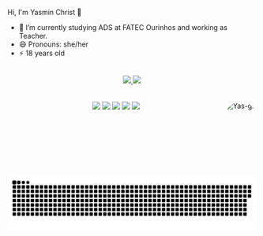 Hi, I'm Yasmin Christ 👋


- 📓 I’m currently studying ADS at FATEC Ourinhos and working as Teacher.
- 😄 Pronouns: she/her
- ⚡ 18 years old

<br>

<div align="center">
  <a href="https://github.com/yaschrist">
  <img height="150em" src="https://github-readme-stats.vercel.app/api?username=yaschrist&show_icons=true&theme=dracula&include_all_commits=true&count_private=true"/>
  <img height="150em" src="https://github-readme-stats.vercel.app/api/top-langs/?username=yaschrist&layout=compact&langs_count=7&theme=dracula"/>
</div>
  
  <br>
  <br>
  
<div> 
  <center>
  <a href="https://www.instagram.com/miinklly/" target="_blank"><img src="https://img.shields.io/badge/-Instagram-%23E4405F?style=for-the-badge&logo=instagram&logoColor=white" target="_blank"></a>
  <a href = "mailto:christkyasmin@gmail.com"><img src="https://img.shields.io/badge/-Gmail-%23333?style=for-the-badge&logo=gmail&logoColor=white" target="_blank"></a>
  <a href="https://www.linkedin.com/in/yasmin-christ-650826209/" target="_blank"><img src="https://img.shields.io/badge/-LinkedIn-%230077B5?style=for-the-badge&logo=linkedin&logoColor=white" target="_blank"></a> 
     <a href="https://open.spotify.com/user/5mzpqa21lbfyczkxq7zea2iua" target="_blank"><img src="https://img.shields.io/badge/-Spotify-success?style=for-the-badge&logo=spotify&logoColor=white" target="_blank"></a>
     <a href="https://codepen.io/miinklly" target="_blank"><img src="https://img.shields.io/badge/-Codepen-black?style=for-the-badge&logo=codepen&logoColor=white" target="_blank"></a>
     <img align="right" alt="Yas-gif" height="150" style="border-radius:50px;" src="https://media.discordapp.net/attachments/778726676783693846/899149064527052800/Webp.net-gifmaker.gif">
  </center>
  </div>
  
![Snake animation](https://github.com/yaschrist/yaschrist/blob/output/github-contribution-grid-snake.svg)
 
